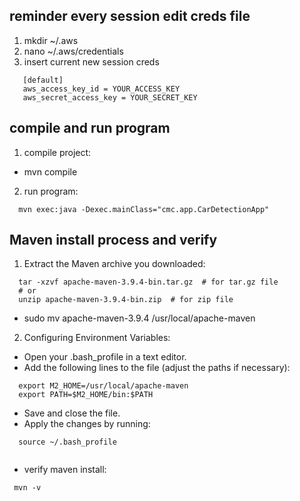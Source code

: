 ## reminder every session edit creds file ##
1. mkdir ~/.aws
2. nano ~/.aws/credentials
3. insert current new session creds
  ```
     [default]
     aws_access_key_id = YOUR_ACCESS_KEY
     aws_secret_access_key = YOUR_SECRET_KEY
  ```

  ## compile and run program ##
1. compile project:
  * mvn compile

2. run program:
  ```
    mvn exec:java -Dexec.mainClass="cmc.app.CarDetectionApp"
  ```

 ## Maven install process and verify  ##
1. Extract the Maven archive you downloaded:
  ```
    tar -xzvf apache-maven-3.9.4-bin.tar.gz  # for tar.gz file
    # or 
    unzip apache-maven-3.9.4-bin.zip  # for zip file
  ```
  * sudo mv apache-maven-3.9.4 /usr/local/apache-maven

2. Configuring Environment Variables:
  * Open your .bash_profile in a text editor.
  * Add the following lines to the file (adjust the paths if necessary):
  ```
    export M2_HOME=/usr/local/apache-maven
    export PATH=$M2_HOME/bin:$PATH
  ```
  * Save and close the file.
  * Apply the changes by running:
  ```
    source ~/.bash_profile
   
  ```
  * verify maven install:
  ```
   mvn -v
  ```
